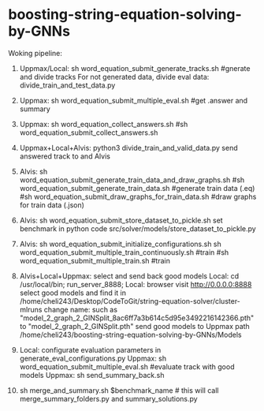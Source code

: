 # boosting-string-equation-solving-by-GNNs

Woking pipeline:

1. Uppmax/Local: sh word_equation_submit_generate_tracks.sh #gnerate and divide tracks
For not generated data, divide eval data: divide_train_and_test_data.py


2. Uppmax: sh word_equation_submit_multiple_eval.sh #get .answer and summary


3. Uppmax: 
sh word_equation_collect_answers.sh
#sh word_equation_submit_collect_answers.sh


4. Uppmax+Local+Alvis: 
python3 divide_train_and_valid_data.py
send answered track to and Alvis


5. Alvis: sh word_equation_submit_generate_train_data_and_draw_graphs.sh
#sh word_equation_submit_generate_train_data.sh #generate train data (.eq)
#sh word_equation_submit_draw_graphs_for_train_data.sh #draw graphs for train data (.json)


6. Alvis: sh word_equation_submit_store_dataset_to_pickle.sh
set benchmark in python code src/solver/models/store_dataset_to_pickle.py

7. Alvis:
sh word_equation_submit_initialize_configurations.sh
sh word_equation_submit_multiple_train_continuously.sh #train
#sh word_equation_submit_multiple_train.sh #train


8. Alvis+Local+Uppmax: select and send back good models
    Local: cd /usr/local/bin; run_server_8888;
    Local: browser visit http://0.0.0.0:8888 select good models and find it in /home/cheli243/Desktop/CodeToGit/string-equation-solver/cluster-mlruns
    change name: such as "model_2_graph_2_GINSplit_8ac6ff7a3b614c5d95e3492216142366.pth" to "model_2_graph_2_GINSplit.pth"
    send good models to Uppmax path /home/cheli243/boosting-string-equation-solving-by-GNNs/Models

9. Local: configurate evaluation parameters in generate_eval_configurations.py
    Uppmax: sh word_equation_submit_multiple_eval.sh #evaluate track with good models
    Uppmax: sh send_summary_back.sh


10. sh merge_and_summary.sh $benchmark_name # this will call merge_summary_folders.py and summary_solutions.py

